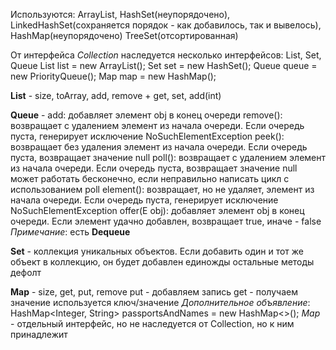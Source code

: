 Используются: 
    ArrayList, 
    HashSet(неупорядочено), 
    LinkedHashSet(сохраняется порядок - как добавилось, так и вывелось), 
    HashMap(неупорядочено)
    TreeSet(отсортированная)

От интерфейса _Collection_ наследуется несколько интерфейсов:
List, Set, Queue
List list = new ArrayList();
Set set = new HashSet();
Queue queue = new PriorityQueue();
Map map = new HashMap();

**List** - size, toArray, add, remove + get, set, add(int)

**Queue** - add: добавляет элемент obj в конец очереди
    remove(): возвращает с удалением элемент из начала очереди. Если очередь пуста, генерирует исключение NoSuchElementException
    peek(): возвращает без удаления элемент из начала очереди. Если очередь пуста, возвращает значение null
    poll(): возвращает с удалением элемент из начала очереди. Если очередь пуста, возвращает значение null
        может работать бесконечно, если неправильно написать цикл с использованием poll
    element(): возвращает, но не удаляет, элемент из начала очереди. Если очередь пуста, генерирует исключение NoSuchElementException
    offer(E obj): добавляет элемент obj в конец очереди. Если элемент удачно добавлен, возвращает true, иначе - false
_Примечание_: есть **Dequeue**

**Set** - коллекция уникальных объектов. Если добавить один и тот же объект в коллекцию, он будет добавлен единожды
    остальные методы дефолт

**Map** - size, get, put, remove
    put - добавляем запись
    get - получаем значение
    используется ключ/значение
_Дополнительное объявление_: 
    HashMap<Integer, String> passportsAndNames = new HashMap<>();
_Map_ - отдельный интерфейс, но не наследуется от Collection, но к ним принадлежит











